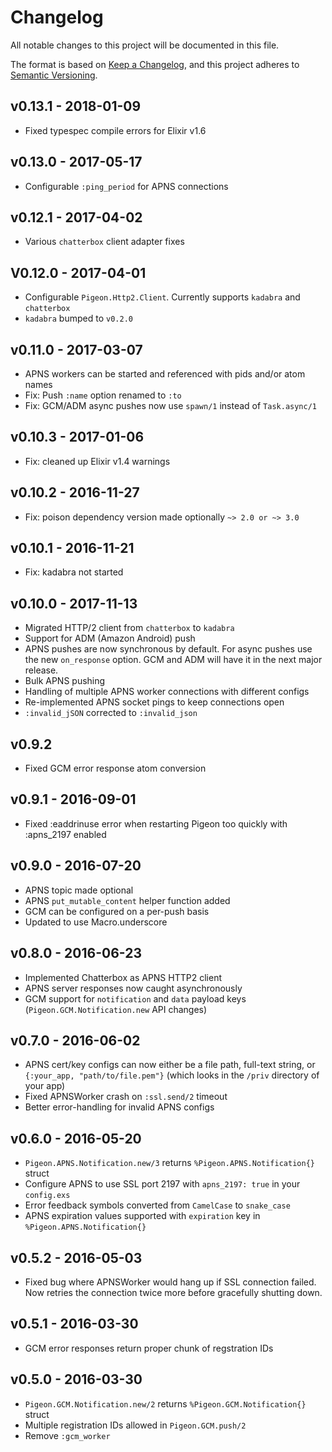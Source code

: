 # Changelog

All notable changes to this project will be documented in this file.

The format is based on [Keep a Changelog](https://keepachangelog.com/en/1.0.0/),
and this project adheres to [Semantic Versioning](https://semver.org/spec/v2.0.0.html).

## v0.13.1 - 2018-01-09

- Fixed typespec compile errors for Elixir v1.6

## v0.13.0 - 2017-05-17

- Configurable `:ping_period` for APNS connections

## v0.12.1 - 2017-04-02

- Various `chatterbox` client adapter fixes

## V0.12.0 - 2017-04-01

- Configurable `Pigeon.Http2.Client`. Currently supports `kadabra`
  and `chatterbox`
- `kadabra` bumped to `v0.2.0`

## v0.11.0 - 2017-03-07

- APNS workers can be started and referenced with pids and/or atom names
- Fix: Push `:name` option renamed to `:to`
- Fix: GCM/ADM async pushes now use `spawn/1` instead of `Task.async/1`

## v0.10.3 - 2017-01-06

- Fix: cleaned up Elixir v1.4 warnings

## v0.10.2 - 2016-11-27

- Fix: poison dependency version made optionally `~> 2.0 or ~> 3.0`

## v0.10.1 - 2016-11-21

- Fix: kadabra not started

## v0.10.0 - 2017-11-13

- Migrated HTTP/2 client from `chatterbox` to `kadabra`
- Support for ADM (Amazon Android) push
- APNS pushes are now synchronous by default. For async pushes use the
  new `on_response` option. GCM and ADM will have it in the next major release.
- Bulk APNS pushing
- Handling of multiple APNS worker connections with different configs
- Re-implemented APNS socket pings to keep connections open
- `:invalid_jSON` corrected to `:invalid_json`

## v0.9.2

- Fixed GCM error response atom conversion

## v0.9.1 - 2016-09-01

- Fixed :eaddrinuse error when restarting Pigeon too quickly with
  :apns_2197 enabled

## v0.9.0 - 2016-07-20

- APNS topic made optional
- APNS `put_mutable_content` helper function added
- GCM can be configured on a per-push basis
- Updated to use Macro.underscore

## v0.8.0 - 2016-06-23

- Implemented Chatterbox as APNS HTTP2 client
- APNS server responses now caught asynchronously
- GCM support for `notification` and `data` payload keys
  (`Pigeon.GCM.Notification.new` API changes)

## v0.7.0 - 2016-06-02

- APNS cert/key configs can now either be a file path, full-text string,
  or `{:your_app, "path/to/file.pem"}` (which looks in the `/priv` directory
  of your app)
- Fixed APNSWorker crash on `:ssl.send/2` timeout
- Better error-handling for invalid APNS configs

## v0.6.0 - 2016-05-20

- `Pigeon.APNS.Notification.new/3` returns `%Pigeon.APNS.Notification{}` struct
- Configure APNS to use SSL port 2197 with `apns_2197: true` in
  your `config.exs`
- Error feedback symbols converted from `CamelCase` to `snake_case`
- APNS expiration values supported with `expiration` key in
  `%Pigeon.APNS.Notification{}`

## v0.5.2 - 2016-05-03

- Fixed bug where APNSWorker would hang up if SSL connection failed. Now
  retries the connection twice more before gracefully shutting down.

## v0.5.1 - 2016-03-30

- GCM error responses return proper chunk of regstration IDs

## v0.5.0 - 2016-03-30

- `Pigeon.GCM.Notification.new/2` returns `%Pigeon.GCM.Notification{}` struct
- Multiple registration IDs allowed in `Pigeon.GCM.push/2`
- Remove `:gcm_worker`
